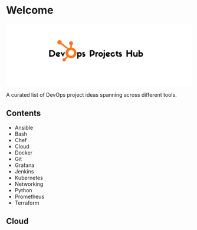 # Welcome

![Banner](docs/assets/banner.png)

A curated list of DevOps project ideas spanning across different tools.

## Contents
- Ansible
- Bash
- Chef
- Cloud
- Docker
- Git
- Grafana
- Jenkins
- Kubernetes
- Networking
- Python
- Prometheus
- Terraform

## Cloud
